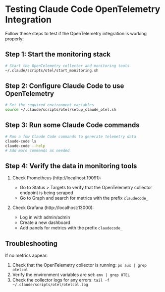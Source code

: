 # Testing Claude Code OpenTelemetry Integration

Follow these steps to test if the OpenTelemetry integration is working properly:

## Step 1: Start the monitoring stack

```bash
# Start the OpenTelemetry collector and monitoring tools
~/.claude/scripts/otel/start_monitoring.sh
```

## Step 2: Configure Claude Code to use OpenTelemetry

```bash
# Set the required environment variables
source ~/.claude/scripts/otel/setup_claude_otel.sh
```

## Step 3: Run some Claude Code commands

```bash
# Run a few Claude Code commands to generate telemetry data
claude-code ls
claude-code --help
# Add more commands as needed
```

## Step 4: Verify the data in monitoring tools

1. Check Prometheus (http://localhost:19091):
   - Go to Status > Targets to verify that the OpenTelemetry collector endpoint is being scraped
   - Go to Graph and search for metrics with the prefix `claudecode_`

2. Check Grafana (http://localhost:13000):
   - Log in with admin/admin
   - Create a new dashboard
   - Add panels for metrics with the prefix `claudecode_`

## Troubleshooting

If no metrics appear:
1. Check that the OpenTelemetry collector is running: `ps aux | grep otelcol`
2. Verify the environment variables are set: `env | grep OTEL`
3. Check the collector logs for any errors: `tail -f ~/.claude/scripts/otel/otelcol.log`
